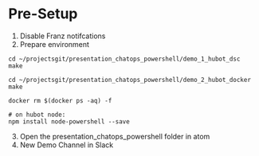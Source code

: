 # Pre-Setup
1. Disable Franz notifcations
2. Prepare environment
```
cd ~/projectsgit/presentation_chatops_powershell/demo_1_hubot_dsc
make

cd ~/projectsgit/presentation_chatops_powershell/demo_2_hubot_docker
make

docker rm $(docker ps -aq) -f

# on hubot node:
npm install node-powershell --save
```
3. Open the presentation_chatops_powershell folder in atom
4. New Demo Channel in Slack
